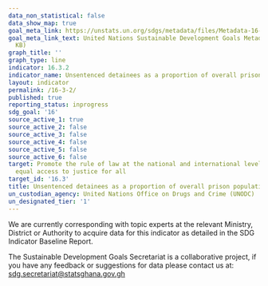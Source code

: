 ```yaml
---
data_non_statistical: false
data_show_map: true
goal_meta_link: https://unstats.un.org/sdgs/metadata/files/Metadata-16-03-02.pdf
goal_meta_link_text: United Nations Sustainable Development Goals Metadata (PDF 209
  KB)
graph_title: ''
graph_type: line
indicator: 16.3.2
indicator_name: Unsentenced detainees as a proportion of overall prison population
layout: indicator
permalink: /16-3-2/
published: true
reporting_status: inprogress
sdg_goal: '16'
source_active_1: true
source_active_2: false
source_active_3: false
source_active_4: false
source_active_5: false
source_active_6: false
target: Promote the rule of law at the national and international levels and ensure
  equal access to justice for all
target_id: '16.3'
title: Unsentenced detainees as a proportion of overall prison population
un_custodian_agency: United Nations Office on Drugs and Crime (UNODC)
un_designated_tier: '1'
---
```

We are currently corresponding with topic experts at the relevant Ministry, District or Authority to acquire data for this indicator as detailed in the SDG Indicator Baseline Report.

The Sustainable Development Goals Secretariat is a collaborative project, if you have any feedback or suggestions for data please contact us at: sdg.secretariat@statsghana.gov.gh
